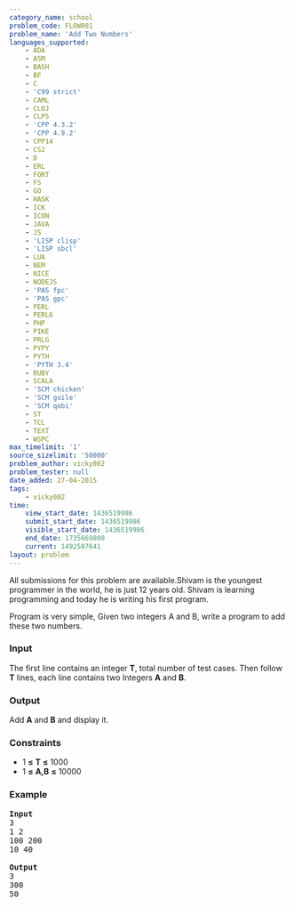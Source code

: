 ```yaml
---
category_name: school
problem_code: FLOW001
problem_name: 'Add Two Numbers'
languages_supported:
    - ADA
    - ASM
    - BASH
    - BF
    - C
    - 'C99 strict'
    - CAML
    - CLOJ
    - CLPS
    - 'CPP 4.3.2'
    - 'CPP 4.9.2'
    - CPP14
    - CS2
    - D
    - ERL
    - FORT
    - FS
    - GO
    - HASK
    - ICK
    - ICON
    - JAVA
    - JS
    - 'LISP clisp'
    - 'LISP sbcl'
    - LUA
    - NEM
    - NICE
    - NODEJS
    - 'PAS fpc'
    - 'PAS gpc'
    - PERL
    - PERL6
    - PHP
    - PIKE
    - PRLG
    - PYPY
    - PYTH
    - 'PYTH 3.4'
    - RUBY
    - SCALA
    - 'SCM chicken'
    - 'SCM guile'
    - 'SCM qobi'
    - ST
    - TCL
    - TEXT
    - WSPC
max_timelimit: '1'
source_sizelimit: '50000'
problem_author: vicky002
problem_tester: null
date_added: 27-04-2015
tags:
    - vicky002
time:
    view_start_date: 1436519986
    submit_start_date: 1436519986
    visible_start_date: 1436519986
    end_date: 1735669800
    current: 1492507641
layout: problem
---
```

All submissions for this problem are available.Shivam is the youngest programmer in the world, he is just 12 years old. Shivam is learning programming and today he is writing his first program.



Program is very simple, Given two integers A and B, write a program to add these two numbers.

### Input

The first line contains an integer **T**, total number of test cases. Then follow **T** lines, each line contains two Integers **A** and **B**.

### Output

Add **A** and **B** and display it.

### Constraints

- 1 **≤** **T** **≤** 1000
- 1 **≤** **A,B** **≤** 10000

### Example

<pre>
<b>Input</b>
3 
1 2
100 200
10 40

<b>Output</b>
3
300
50

</pre>